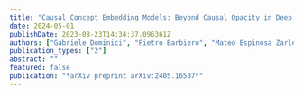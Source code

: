```yaml
---
title: "Causal Concept Embedding Models: Beyond Causal Opacity in Deep Learning"
date: 2024-05-01
publishDate: 2023-08-23T14:34:37.096361Z
authors: ["Gabriele Dominici", "Pietro Barbiero", "Mateo Espinosa Zarlenga", "Alberto Termine", "Martin Gjoreski", "Marc Langheinrich"]
publication_types: ["2"]
abstract: ""
featured: false
publication: "*arXiv preprint arXiv:2405.16507*"
---
```


